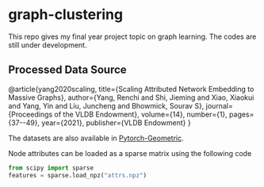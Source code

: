 # graph-clustering
This repo gives my final year project topic on graph learning. The codes are still under development.

## Processed Data Source
@article{yang2020scaling,
  title={Scaling Attributed Network Embedding to Massive Graphs},
  author={Yang, Renchi and Shi, Jieming and Xiao, Xiaokui and Yang, Yin and Liu, Juncheng and Bhowmick, Sourav S},
  journal={Proceedings of the VLDB Endowment},
  volume={14},
  number={1},
  pages={37--49},
  year={2021},
  publisher={VLDB Endowment}
}

The datasets are also available in [Pytorch-Geometric](https://pytorch-geometric.readthedocs.io/en/latest/modules/datasets.html#torch_geometric.datasets.AttributedGraphDataset). 

Node attributes can be loaded as a sparse matrix using the following code

```python
from scipy import sparse
features = sparse.load_npz("attrs.npz")
```